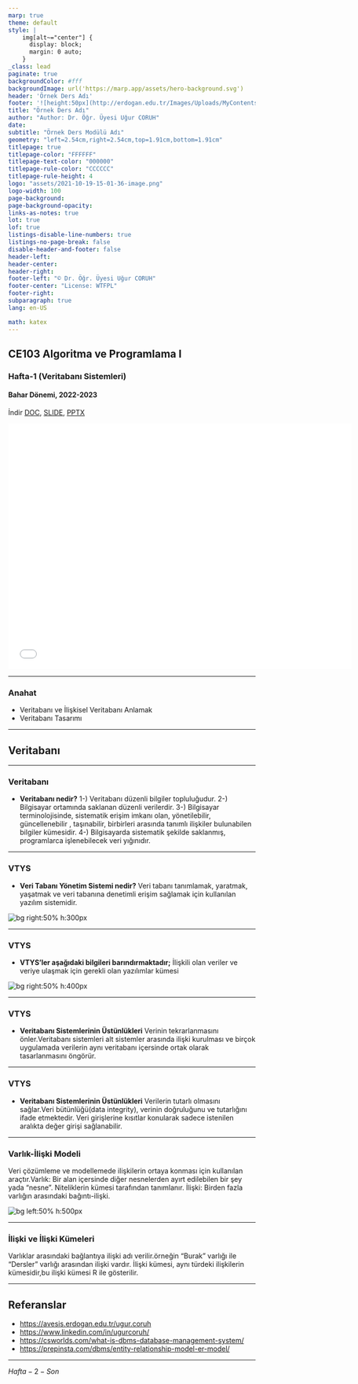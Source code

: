 ```yaml
---
marp: true
theme: default
style: |
    img[alt~="center"] {
      display: block;
      margin: 0 auto;
    }
_class: lead
paginate: true
backgroundColor: #fff
backgroundImage: url('https://marp.app/assets/hero-background.svg')
header: 'Örnek Ders Adı'
footer: '![height:50px](http://erdogan.edu.tr/Images/Uploads/MyContents/L_379-20170718142719217230.jpg) RTEU CE204 Hafta-1'
title: "Örnek Ders Adı"
author: "Author: Dr. Öğr. Üyesi Uğur CORUH"
date:
subtitle: "Örnek Ders Modülü Adı"
geometry: "left=2.54cm,right=2.54cm,top=1.91cm,bottom=1.91cm"
titlepage: true
titlepage-color: "FFFFFF"
titlepage-text-color: "000000"
titlepage-rule-color: "CCCCCC"
titlepage-rule-height: 4
logo: "assets/2021-10-19-15-01-36-image.png"
logo-width: 100 
page-background:
page-background-opacity:
links-as-notes: true
lot: true
lof: true
listings-disable-line-numbers: true
listings-no-page-break: false
disable-header-and-footer: false
header-left:
header-center:
header-right:
footer-left: "© Dr. Öğr. Üyesi Uğur CORUH"
footer-center: "License: WTFPL"
footer-right:
subparagraph: true
lang: en-US 

math: katex
---
```


<!-- _backgroundColor: aquq -->

<!-- _color: green -->

<!-- paginate: false -->

## CE103 Algoritma ve Programlama I

### Hafta-1 (Veritabanı Sistemleri)

#### Bahar Dönemi, 2022-2023

İndir [DOC](week-1.tr.md_doc.pdf), [SLIDE](week-1.tr.md_slide.pdf), [PPTX](week-1.tr.md_slide.pptx)

<iframe width=700, height=500 frameBorder=0 src="../week-1.tr.md_slide.html"></iframe>

---

<!-- paginate: true -->

### Anahat

- Veritabanı ve İlişkisel Veritabanı    Anlamak
- Veritabanı Tasarımı

---

## **Veritabanı**

---

### Veritabanı

- **Veritabanı nedir?**
 1-) Veritabanı düzenli bilgiler topluluğudur.
 2-) Bilgisayar ortamında saklanan düzenli verilerdir. 
 3-) Bilgisayar terminolojisinde, sistematik erişim imkanı olan, yönetilebilir, güncellenebilir , taşınabilir, birbirleri arasında tanımlı ilişkiler
 bulunabilen bilgiler kümesidir.
 4-) Bilgisayarda sistematik şekilde saklanmış, programlarca işlenebilecek veri yığınıdır.
---

### VTYS

- **Veri Tabanı Yönetim Sistemi nedir?**
 Veri tabanı tanımlamak, yaratmak,
 yaşatmak ve veri tabanına denetimli
 erişim sağlamak için kullanılan
 yazılım sistemidir.

![bg right:50% h:300px](assets/What-is-DBMS-Database-Management-System.webp)

---

### VTYS

- **VTYS’ler aşağıdaki bilgileri barındırmaktadır;**
 İlişkili olan veriler ve veriye ulaşmak için gerekli olan yazılımlar kümesi

![bg right:50% h:400px](assets/DBMS-2.png)

---

### VTYS

- **Veritabanı Sistemlerinin Üstünlükleri**
 Verinin tekrarlanmasını önler.Veritabanı sistemleri alt sistemler arasında ilişki kurulması ve birçok
 uygulamada verilerin aynı veritabanı içersinde ortak olarak tasarlanmasını öngörür.

---

### VTYS

- **Veritabanı Sistemlerinin Üstünlükleri**
 Verilerin tutarlı olmasını sağlar.Veri bütünlüğü(data integrity), verinin doğruluğunu ve tutarlığını
 ifade etmektedir. Veri girişlerine kısıtlar konularak sadece istenilen aralıkta değer girişi sağlanabilir.

---

### Varlık-İlişki Modeli
 Veri çözümleme ve modellemede ilişkilerin ortaya konması için kullanılan araçtır.Varlık: Bir alan içersinde diğer nesnelerden ayırt edilebilen bir şey yada “nesne”.
 Niteliklerin kümesi tarafından tanımlanır. İlişki: Birden fazla varlığın arasındaki bağıntı-ilişki.

![bg left:50% h:500px](assets/Entity-Relationship%20Model.webp)

---

### İlişki ve İlişki Kümeleri
 Varlıklar arasındaki bağlantıya ilişki adı verilir.örneğin “Burak” varlığı ile “Dersler” varlığı arasından ilişki  vardır.
 İlişki kümesi, aynı türdeki ilişkilerin kümesidir,bu ilişki kümesi R ile gösterilir.

---

## Referanslar

- https://avesis.erdogan.edu.tr/ugur.coruh
- https://www.linkedin.com/in/ugurcoruh/
- https://csworlds.com/what-is-dbms-database-management-system/ 
- https://prepinsta.com/dbms/entity-relationship-model-er-model/

---

$Hafta-2-Son$
